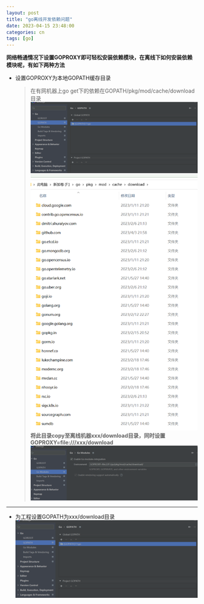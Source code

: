 ```yaml
---
layout: post
title: "go离线开发依赖问题"
date: 2023-04-15 23:48:00
categories: cn
tags: [go]
---
```


**网络畅通情况下设置GOPROXY即可轻松安装依赖模块，在离线下如何安装依赖模块呢，有如下两种方法**

* 设置GOPROXY为本地GOPATH缓存目录    
  > 在有网机器上go get下的依赖在GOPATH/pkg/mod/cache/download目录   
  ![](../../img/go/2023-04-15-go离线开发依赖问题/gopath.png)
  ![](../../img\go\2023-04-15-go离线开发依赖问题\download.png)    
  **将此目录copy至离线机器xxx/download目录，同时设置GOPROXY=file:///xxx/download**    
  ![](../../img\go\2023-04-15-go离线开发依赖问题\goproxy.png)
  
----------------------------------------------------------
* 为工程设置GOPATH为xxx/download目录    
  ![](../../img\go\2023-04-15-go离线开发依赖问题\gopath.png)    